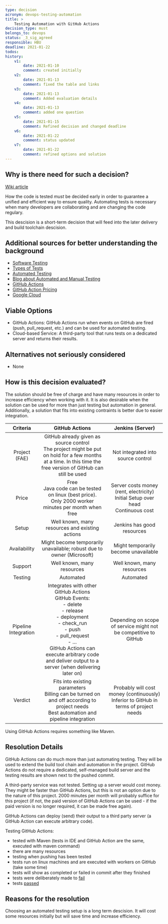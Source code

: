 ```yaml
---
type: decision
acronym: devops-testing-automation
title: >
    Testing Automation with GitHub Actions
decision_type: must
belongs_to: devops
status: _3_sig_agreed
responsible: HBU
deadline: 2021-01-22
todos:
history:
    v1:
        date: 2021-01-10
        comment: created initially
    v2:
        date: 2021-01-13
        comment: fixed the table and links
    v3:
        date: 2021-01-13
        comment: Added evaluation details
    v4:
        date: 2021-01-13
        comment: added one question
    v5:
        date: 2021-01-15
        comment: Refined decision and changed deadline
    v6: 
        date: 2021-01-22
        comment: status updated
    v7:
        date: 2021-01-22
        comment: refined options and solution
---
```


## Why is there need for such a decision?

[Wiki article](https://github.com/EVATool/evatool-backend/wiki/DevOps-Testing-Automation-with-GitHub-Actions)

How the code is tested *must* be decided early in order to guarantee a unified and efficient way to ensure quality. 
Automating tests is necessary when many developers are collaborating and are changing the code regulary.

This descision is a short-term decision that will feed into the later delivery and build toolchain descision.

## Additional sources for better understanding the background

- [Software Testing](https://en.wikipedia.org/wiki/Software_testing)
- [Types of Tests](https://www.atlassian.com/continuous-delivery/software-testing/types-of-software-testing)
- [Automated Testing](https://en.wikipedia.org/wiki/Test_automation)
- [Blog about Automated and Manual Testing](https://www.perfecto.io/blog/automated-testing-vs-manual-testing-vs-continuous-testing)
- [GitHub Actions](https://docs.github.com/en/free-pro-team@latest/actions)
- [GitHub Action Pricing](https://docs.github.com/en/github/setting-up-and-managing-billing-and-payments-on-github/about-billing-for-github-actions)
- [Google Cloud](https://cloud.google.com/solutions/devops/devops-tech-test-automation)

## Viable Options

- GitHub Actions: GitHub Actions run when events on GitHub are fired (push, pull_request, etc.) and can be used for automated testing.
- Cloud-based Service: A third-party tool that runs tests on a dedicated server and returns their results.

## Alternatives not seriously considered

- None

## How is this decision evaluated?

The solution should be free of charge and have many resources in order to increase efficiency when working with it.
It is also desirable when the solution can be used for more than just testing but automation in general.
Additionally, a solution that fits into existing contraints is better due to easier integration.


| Criteria | GitHub Actions | Jenkins (Server) |
|:-:|:-:|:-:|
| Project (FAE) | GitHub already given as source control<br>The project might be put on hold for a few months at a time. In this time the free version of GitHub can still be used | Not integrated into source control |
| Price | Free<br>Java code can be tested on linux (best price).<br>Only 2000 worker minutes per month when free | Server costs money (rent, electricity)<br>Initial Setup over head<br>Continuous cost |
| Setup | Well known, many resources and existing actions | Jenkins has good resources |
| Availability | Might become temporarily unavailable; robust due to owner (Microsoft) | Might temporarily become unavailable |
| Support | Well known, many resources | Well known, many resources |
| Testing | Automated | Automated |
| Pipeline Integration | Integrates with other GitHub Actions<br>GitHub Events:<br>- delete<br>- release<br>- deployment<br>- check_run<br>- push<br>- pull_request<br>- …<br>GitHub Actions can execute arbitrary code and deliver output to a server (when delivering later on) | Depending on scope of service might not be competitive to GitHub |
| Verdict | Fits into existing parameters<br>Billing can be turned on and off according to project needs<br>Best automation and pipeline integration | Probably will cost money (continuously)<br>Inferior to GitHub in terms of project needs |


Using GitHub Actions requires something like Maven.

## Resolution Details

GitHub Actions can do much more than just automating testing. They will be used to extend the build tool chain
and automation in the project. GitHub Actions do not require a dedicated, self-managed build server and the testing results
are shown next to the pushed commit.

A third-party service was not tested. Setting up a server would cost money. They might be faster than GitHub Actions,
but this is not an option due to the nature of this project. 2000 minutes per month will probably suffice for this project
(if not, the paid version of GitHub Actions can be used - if the paid version is no longer required, it can be made 
free again).

GitHub Actions can deploy (send) their output to a third party server (a GitHub Action can execute arbitrary code).

Testing GitHub Actions:
- tested with Maven (tests in IDE and GitHub Action are the same, executed with maven command)
- there are many resources
- testing when pushing has been tested
- tests run on linux machines and are executed with workers on GitHub (take some time)
- tests will show as completed or failed in commit after they finished
- tests were deliberately made to [fail](https://github.com/EVATool/evatool-backend/commit/778701438ea4561a196e56ba5979425827217a56)
- tests [passed](https://github.com/EVATool/evatool-backend/commit/8c74f36e9c2acf4b752ee79654b229207767af68)

## Reasons for the resolution

Choosing an automated testing setup is a long term descision. It will cost some resources initially but will
save time and increase efficiency.
